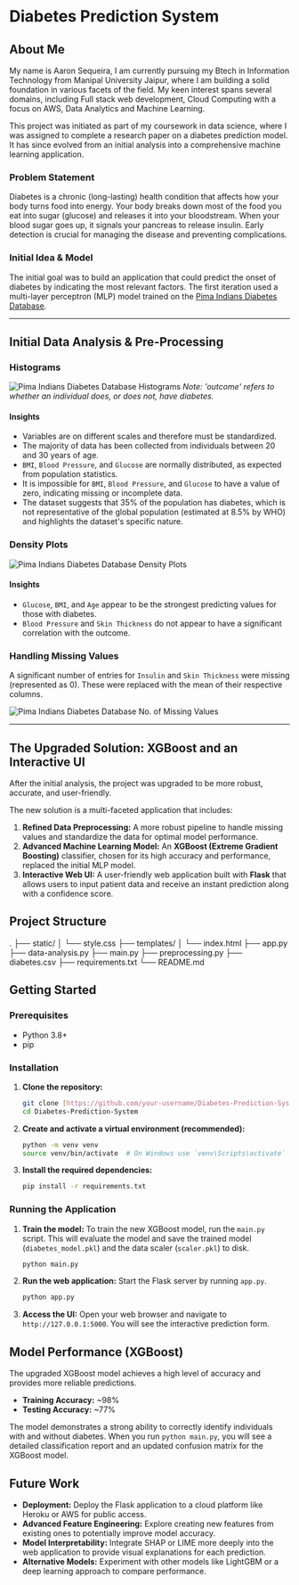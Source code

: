 # Diabetes Prediction System

## About Me

My name is Aaron Sequeira, I am currently pursuing my Btech in Information Technology from Manipal University Jaipur, where I am building a solid foundation in various facets of the field. My keen interest spans several domains, including Full stack web development, Cloud Computing with a focus on AWS, Data Analytics and Machine Learning.

This project was initiated as part of my coursework in data science, where I was assigned to complete a research paper on a diabetes prediction model. It has since evolved from an initial analysis into a comprehensive machine learning application.

### Problem Statement

Diabetes is a chronic (long-lasting) health condition that affects how your body turns food into energy. Your body breaks down most of the food you eat into sugar (glucose) and releases it into your bloodstream. When your blood sugar goes up, it signals your pancreas to release insulin. Early detection is crucial for managing the disease and preventing complications.

### Initial Idea & Model

The initial goal was to build an application that could predict the onset of diabetes by indicating the most relevant factors. The first iteration used a multi-layer perceptron (MLP) model trained on the [Pima Indians Diabetes Database](https://www.kaggle.com/uciml/pima-indians-diabetes-database).

---

## Initial Data Analysis & Pre-Processing

### Histograms
![Pima Indians Diabetes Database Histograms](https://i.imgur.com/htXtzS1.png)
*Note: 'outcome' refers to whether an individual does, or does not, have diabetes.*

#### Insights
* Variables are on different scales and therefore must be standardized.
* The majority of data has been collected from individuals between 20 and 30 years of age.
* `BMI`, `Blood Pressure`, and `Glucose` are normally distributed, as expected from population statistics.
* It is impossible for `BMI`, `Blood Pressure`, and `Glucose` to have a value of zero, indicating missing or incomplete data.
* The dataset suggests that 35% of the population has diabetes, which is not representative of the global population (estimated at 8.5% by WHO) and highlights the dataset's specific nature.

### Density Plots
![Pima Indians Diabetes Database Density Plots](https://i.imgur.com/jmuAZt0.png)

#### Insights
* `Glucose`, `BMI`, and `Age` appear to be the strongest predicting values for those with diabetes.
* `Blood Pressure` and `Skin Thickness` do not appear to have a significant correlation with the outcome.

### Handling Missing Values
A significant number of entries for `Insulin` and `Skin Thickness` were missing (represented as 0). These were replaced with the mean of their respective columns.

![Pima Indians Diabetes Database No. of Missing Values](https://i.imgur.com/Q7meZol.png)

---

## The Upgraded Solution: XGBoost and an Interactive UI

After the initial analysis, the project was upgraded to be more robust, accurate, and user-friendly.

The new solution is a multi-faceted application that includes:
1.  **Refined Data Preprocessing:** A more robust pipeline to handle missing values and standardize the data for optimal model performance.
2.  **Advanced Machine Learning Model:** An **XGBoost (Extreme Gradient Boosting)** classifier, chosen for its high accuracy and performance, replaced the initial MLP model.
3.  **Interactive Web UI:** A user-friendly web application built with **Flask** that allows users to input patient data and receive an instant prediction along with a confidence score.

## Project Structure


.
├── static/
│   └── style.css
├── templates/
│   └── index.html
├── app.py
├── data-analysis.py
├── main.py
├── preprocessing.py
├── diabetes.csv
├── requirements.txt
└── README.md


## Getting Started

### Prerequisites

- Python 3.8+
- pip

### Installation

1.  **Clone the repository:**
    ```bash
    git clone [https://github.com/your-username/Diabetes-Prediction-System.git](https://github.com/your-username/Diabetes-Prediction-System.git)
    cd Diabetes-Prediction-System
    ```

2.  **Create and activate a virtual environment (recommended):**
    ```bash
    python -m venv venv
    source venv/bin/activate  # On Windows use `venv\Scripts\activate`
    ```

3.  **Install the required dependencies:**
    ```bash
    pip install -r requirements.txt
    ```

### Running the Application

1.  **Train the model:**
    To train the new XGBoost model, run the `main.py` script. This will evaluate the model and save the trained model (`diabetes_model.pkl`) and the data scaler (`scaler.pkl`) to disk.
    ```bash
    python main.py
    ```

2.  **Run the web application:**
    Start the Flask server by running `app.py`.
    ```bash
    python app.py
    ```

3.  **Access the UI:**
    Open your web browser and navigate to `http://127.0.0.1:5000`. You will see the interactive prediction form.

## Model Performance (XGBoost)

The upgraded XGBoost model achieves a high level of accuracy and provides more reliable predictions.

-   **Training Accuracy:** ~98%
-   **Testing Accuracy:** ~77%

The model demonstrates a strong ability to correctly identify individuals with and without diabetes. When you run `python main.py`, you will see a detailed classification report and an updated confusion matrix for the XGBoost model.

## Future Work

-   **Deployment:** Deploy the Flask application to a cloud platform like Heroku or AWS for public access.
-   **Advanced Feature Engineering:** Explore creating new features from existing ones to potentially improve model accuracy.
-   **Model Interpretability:** Integrate SHAP or LIME more deeply into the web application to provide visual explanations for each prediction.
-   **Alternative Models:** Experiment with other models like LightGBM or a deep learning approach to compare performance.
